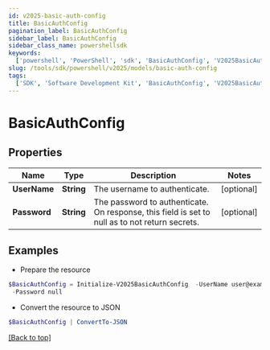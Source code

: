 ```yaml
---
id: v2025-basic-auth-config
title: BasicAuthConfig
pagination_label: BasicAuthConfig
sidebar_label: BasicAuthConfig
sidebar_class_name: powershellsdk
keywords:
  ['powershell', 'PowerShell', 'sdk', 'BasicAuthConfig', 'V2025BasicAuthConfig']
slug: /tools/sdk/powershell/v2025/models/basic-auth-config
tags:
  ['SDK', 'Software Development Kit', 'BasicAuthConfig', 'V2025BasicAuthConfig']
---
```


# BasicAuthConfig

## Properties

| Name | Type | Description | Notes |
| --- | --- | --- | --- |
| **UserName** | **String** | The username to authenticate. | [optional] |
| **Password** | **String** | The password to authenticate. On response, this field is set to null as to not return secrets. | [optional] |

## Examples

- Prepare the resource

```powershell
$BasicAuthConfig = Initialize-V2025BasicAuthConfig  -UserName user@example.com `
 -Password null
```

- Convert the resource to JSON

```powershell
$BasicAuthConfig | ConvertTo-JSON
```

[[Back to top]](#)

